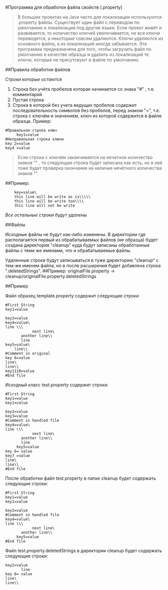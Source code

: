 #Программа для обработки файла свойств (.property)

> В больших проектах на Java часто для локализации используются .property файлы. Существует один файл с переводом по умолчанию и локализации под другие языки. Если проект живёт и развивается, то количество ключей увеличивается, не все ключи переводятся, а некоторые совсем удаляются. Ключи удаляются из основного файла, а из локализаций иногда забывается. Эта программа предназначена для того, чтобы загрузить файл по умолчанию в качестве образца и удалить из локализаций те ключи, которые не присутсвуют в файле по умолчанию.

##Правила обработки файлов

*Строки которые остаются*

1. Строка без учёта пробелов которая начинается со знака "#" , т.е. комментарий
1. Пустая строка
1. Строка в которой без учета ведущих пробелов содержит последовательность символов без пробелов, перед знаком "=", т.е. строка с ключём и значением, ключ из которой содержится в файле образце. Пример: 
```
#Правильная строка ключ
     key1=value
#Неправильная строка ключи
key 2=value
key4 =value
```
> Если строка с ключём заканчивается на нечетное количество знаков "\" , то следующая строка будет записана как есть, но в ней тоже будет проверка окончания на наличие нечётного количества знаков "\". 

##Пример:

```
    key=value\
    this line will be write as is\\\\\
    this line will be write too\\\\
    this line will not be write
```
*Все остальные строки будут удалены*

##Файлы

Исходные файлы не будут как-либо изменены. В директории где располагается первый из обрабатываемых файлов (не образца) будет создана директория "cleanup" куда будут записаны обработанные файлы с теми же именами, что и обрабатываемые файлы.

Удаленные строки будут записываться в туже директорию "cleanup" с тем-же именем файла, но в после расширения будет добавлена строка ".deletedStrings". 
##Пример:
originalFile.property -> cleanup/originalFile.property.deletedStrings


##Пример

Файл образец template.property содержит следующие строки
```
#First String
key1=value

key3=value
key4=value\
line \\\
            next line\
       another line\\
       line
key5=value\
    line\\
#Comment in original
key 6=value
line\
line\\
key1110=value
#End file
```


Исходный класс test.property содержит строки:
```
#First String
key1=value
key1=value

key2=value
key3=value
#Comment in handled file
key4=value\
line \\\
            next line\
       another line\\
       line
     key5=value
key 6= value
key7 =value
line\
line\\
#End file
```
После обработки файл test.property в папке cleanup будет содержать следующие строки:
```
#First String
key1=value
key1=value

key3=value
#Comment in handled file
key4=value\
line \\\
            next line\
       another line\\
     key5=value
#End file
```
Файл test.property.deletedStrings в директории cleanup будет содержать следующие строки:
```
key2=value
       line
key 6= value
line\
line\\
```